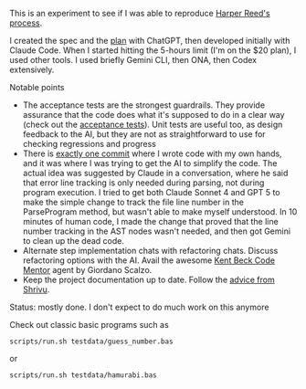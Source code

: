 
This is an experiment to see if I was able to reproduce [Harper Reed's process](https://harper.blog/2025/05/08/basic-claude-code/ "Basic Claude Code | Harper Reed's Blog").

I created the spec and the [plan](./spec.md) with ChatGPT, then developed initially with Claude Code. When I started hitting the 5-hours limit (I'm on the $20 plan), I used other tools.  I used briefly Gemini CLI, then ONA, then Codex extensively.

Notable points

 - The acceptance tests are the strongest guardrails. They provide assurance that the code does what it's supposed to do in a clear way (check out the [acceptance tests](./acceptance/testdata)).  Unit tests are useful too, as design feedback to the AI, but they are not as straightforward to use for checking regressions and progress 
 - There is [exactly one commit](https://github.com/xpmatteo/basic-with-claude/commit/60ed4c8355bba53efb6a6ed28aff978ddcfb38ae "Human coding: show that we can track the currentLine in the ParseProg… · xpmatteo/basic-with-claude@60ed4c8 · GitHub") where I wrote code with my own hands, and it was where I was trying to get the AI to simplify the code.  The actual idea was suggested by Claude in a conversation, where he said that error line tracking is only needed during parsing, not during program execution.  I tried to get both Claude Sonnet 4 and GPT 5 to make the simple change to track the file line number in the ParseProgram method, but wasn't able to make myself understood.  In 10 minutes of human code, I made the change that proved that the line number tracking in the AST nodes wasn't needed, and then got Gemini to clean up the dead code.
 - Alternate step implementation chats with refactoring chats.  Discuss refactoring options with the AI.  Avail the awesome [Kent Beck Code Mentor](https://gist.githubusercontent.com/gscalzo/c4574328e3c211f85f8d0afc247f07c5/raw/f4b96e78f9e5581e2ce57471eb1440caa037e55d/kent-beck-code-mentor.md) agent by Giordano Scalzo.
 - Keep the project documentation up to date. Follow the [advice from Shrivu](https://blog.sshh.io/p/ai-cant-read-your-docs "Shrivus's Substack – AI Can't Read Your Docs").


Status: mostly done. I don't expect to do much work on this anymore

Check out classic basic programs such as

    scripts/run.sh testdata/guess_number.bas

or

    scripts/run.sh testdata/hamurabi.bas